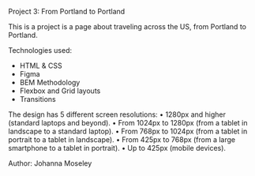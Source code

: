 Project 3: From Portland to Portland


This is a project is a page about traveling across the US, from Portland to Portland. 

Technologies used:
* HTML & CSS
* Figma
* BEM Methodology
* Flexbox and Grid layouts
* Transitions

The design has 5 different screen resolutions:
•	1280px and higher (standard laptops and beyond).
•	From 1024px to 1280px (from a tablet in landscape to a standard laptop).
•	From 768px to 1024px (from a tablet in portrait to a tablet in landscape).
•	From 425px to 768px (from a large smartphone to a tablet in portrait).
•	Up to 425px (mobile devices).


Author: Johanna Moseley
